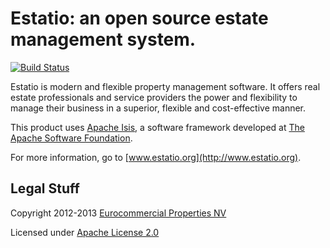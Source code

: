 Estatio: an open source estate management system.
=================================================

[![Build Status](https://travis-ci.org/estatio/estatio.png?branch=master)](https://travis-ci.org/estatio/estatio)

Estatio is modern and flexible property management software. It offers real estate professionals and service providers the power and flexibility to manage their business in a superior, flexible and cost-effective manner.

This product uses [Apache Isis](http://isis.apache.org), a software framework 
developed at [The Apache Software Foundation](http://www.apache.org/).

For more information, go to [www.estatio.org](http://www.estatio.org).

## Legal Stuff ##

Copyright 2012-2013 [Eurocommercial Properties NV](http://www.eurocommercialproperties.com) 

Licensed under [Apache License 2.0](http://www.apache.org/licenses/LICENSE-2.0)

